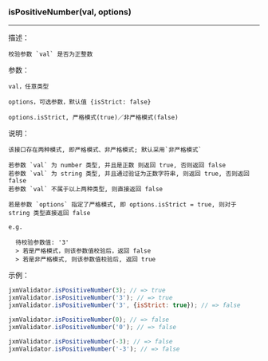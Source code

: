 
### isPositiveNumber(val, options)

----------

描述：

    校验参数 `val` 是否为正整数

参数：

    val，任意类型

    options，可选参数，默认值 {isStrict: false}

    options.isStrict, 严格模式(true)／非严格模式(false)

说明：

    该接口存在两种模式, 即严格模式、非严格模式; 默认采用`非严格模式`

    若参数 `val` 为 number 类型, 并且是正数 则返回 true, 否则返回 false
    若参数 `val` 为 string 类型, 并且通过验证为正数字符串, 则返回 true, 否则返回 false
    若参数 `val` 不属于以上两种类型, 则直接返回 false

    若是参数 `options` 指定了严格模式, 即 options.isStrict = true, 则对于 string 类型直接返回 false

    e.g.

      待校验参数值: '3'
      > 若是严格模式，则该参数值校验后，返回 false
      > 若是非严格模式, 则该参数值校验后, 返回 true

示例：

```javascript
jxmValidator.isPositiveNumber(3); // => true
jxmValidator.isPositiveNumber('3'); // => true
jxmValidator.isPositiveNumber('3', {isStrict: true}); // => false

jxmValidator.isPositiveNumber(0); // => false
jxmValidator.isPositiveNumber('0'); // => false

jxmValidator.isPositiveNumber(-3); // => false
jxmValidator.isPositiveNumber('-3'); // => false
```
